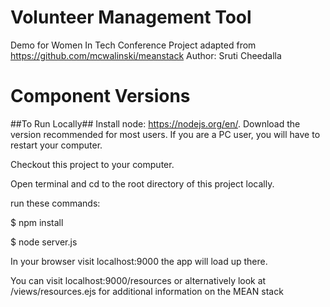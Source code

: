 # Volunteer Management Tool
Demo for Women In Tech Conference
Project adapted from https://github.com/mcwalinski/meanstack
Author: Sruti Cheedalla

# Component Versions

##To Run Locally##
Install node: https://nodejs.org/en/. Download the version recommended for most users. If you are a PC user, you will have to restart your computer.

Checkout this project to your computer.

Open terminal and cd to the root directory of this project locally.

run these commands:

$ npm install

$ node server.js

In your browser visit localhost:9000 the app will load up there.

You can visit localhost:9000/resources or alternatively look at /views/resources.ejs for additional information on the MEAN stack
